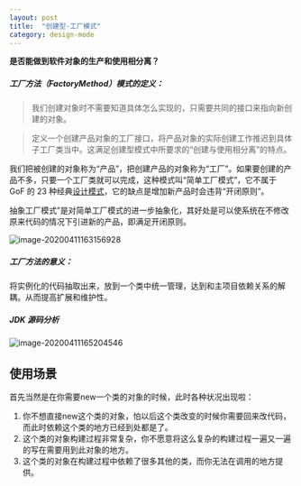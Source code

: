 ```yaml
---
layout: post
title:  "创建型-工厂模式"
category: design-mode
---
```


**是否能做到软件对象的生产和使用相分离？**

##### 工厂方法（FactoryMethod）模式的定义：

> 我们创建对象时不需要知道具体怎么实现的，只需要共同的接口来指向新创建的对象。

> 定义一个创建产品对象的工厂接口，将产品对象的实际创建工作推迟到具体子工厂类当中。这满足创建型模式中所要求的“创建与使用相分离”的特点。

我们把被创建的对象称为“产品”，把创建产品的对象称为“工厂”。如果要创建的产品不多，只要一个工厂类就可以完成，这种模式叫“简单工厂模式”，它不属于 GoF 的 23 种经典[设计模式](http://c.biancheng.net/design_pattern/)，它的缺点是增加新产品时会违背“开闭原则”。

抽象工厂模式”是对简单工厂模式的进一步抽象化，其好处是可以使系统在不修改原来代码的情况下引进新的产品，即满足开闭原则。

![image-20200411163156928](https://gitee.com/tostringcc/blog/raw/master/2020/image-20200411163156928.png)

##### 工厂方法的意义：

将实例化的代码抽取出来，放到一个类中统一管理，达到和主项目依赖关系的解耦。从而提高扩展和维护性。

##### JDK 源码分析

![image-20200411165204546](https://gitee.com/tostringcc/blog/raw/master/2020/image-20200411165204546.png)

## 使用场景

首先当然是在你需要new一个类的对象的时候，此时各种状况出现啦：

1. 你不想直接new这个类的对象，怕以后这个类改变的时候你需要回来改代码，而此时依赖这个类的地方已经到处都是了。
2. 这个类的对象构建过程非常复杂，你不愿意将这么复杂的构建过程一遍又一遍的写在需要用到此对象的地方。
3. 这个类的对象在构建过程中依赖了很多其他的类，而你无法在调用的地方提供。

 